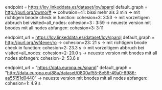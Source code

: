 endpoint =  https://lov.linkeddata.es/dataset/lov/sparql
default_graph = http://purl.org/cwmo/# 
->  cohwaion=41: bissi mehr als 3 min
-> mit richtigem bnode check in function: cohesion=3: 3:53
-> mit vorzeitigem abbruch bei visited=all_nodes: cohesion=3 : 3:59
-> neueste version mit bnodes mit all nodes abfangen: cohesion=3: 3:11

endpoint_url = https://lov.linkeddata.es/dataset/lov/sparql
default_graph = http://purl.org/wf4ever/ro
-> cohesion=23: 21 s
-> mit richtigem bnode check in function: cohesion=2: 23.3 s
-> mit vorzeitigem abbruch bei visited=all_nodes: cohesion=2: 20.0 s
-> neueste version mit bnodes mit all nodes abfangen: cohesion=2: 53.6 s

endpoint_url = "https://data.europa.eu/sparql"
default_graph = "http://data.europa.eu/88u/dataset/0800af55-8e56-49a0-8986-aa55151d0440"
-> neueste version mit bnodes mit all nodes abfangen: cohesion=1: 4.9 s